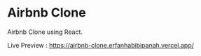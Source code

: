 # Airbnb Clone

Airbnb Clone using React.

Live Preview : https://airbnb-clone.erfanhabibipanah.vercel.app/
